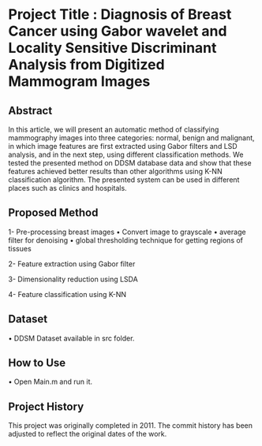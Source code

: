 # Project Title : Diagnosis of Breast Cancer using Gabor wavelet and Locality Sensitive Discriminant Analysis from Digitized Mammogram Images 

## Abstract
In this article, we will present an automatic method of classifying mammography images into three categories: normal, benign and malignant, in which image features are first extracted using Gabor filters and LSD analysis, and in the next step, using different classification methods. We tested the presented method on DDSM database data and show that these features achieved better results than other algorithms using K-NN classification algorithm. The presented system can be used in different places such as clinics and hospitals.

## Proposed Method
1- Pre-processing breast images
   •	Convert image to grayscale
   •	average filter for denoising
   •	global thresholding technique for getting regions of tissues


2- Feature extraction using Gabor filter 

3- Dimensionality reduction using LSDA

4- Feature classification using K-NN




## Dataset
•	DDSM Dataset available in src folder.


## How to Use

•	Open Main.m and run it.




## Project History
This project was originally completed in 2011. The commit history has been adjusted to reflect the original dates of the work.
